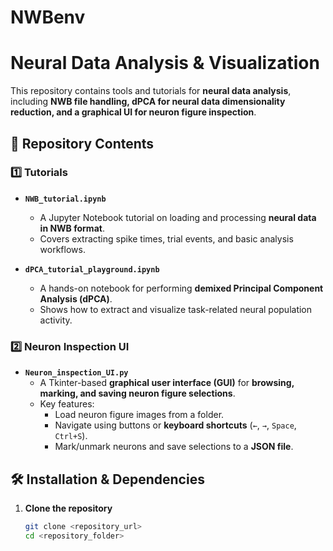 # NWBenv
 
# Neural Data Analysis & Visualization

This repository contains tools and tutorials for **neural data analysis**, including **NWB file handling, dPCA for neural data dimensionality reduction, and a graphical UI for neuron figure inspection**.

## 📂 Repository Contents

### 1️⃣ **Tutorials**
- **`NWB_tutorial.ipynb`**  
  - A Jupyter Notebook tutorial on loading and processing **neural data in NWB format**.
  - Covers extracting spike times, trial events, and basic analysis workflows.

- **`dPCA_tutorial_playground.ipynb`**  
  - A hands-on notebook for performing **demixed Principal Component Analysis (dPCA)**.
  - Shows how to extract and visualize task-related neural population activity.

### 2️⃣ **Neuron Inspection UI**
- **`Neuron_inspection_UI.py`**  
  - A Tkinter-based **graphical user interface (GUI)** for **browsing, marking, and saving neuron figure selections**.
  - Key features:
    - Load neuron figure images from a folder.
    - Navigate using buttons or **keyboard shortcuts** (`←`, `→`, `Space`, `Ctrl+S`).
    - Mark/unmark neurons and save selections to a **JSON file**.

## 🛠 Installation & Dependencies

1. **Clone the repository**
   ```bash
   git clone <repository_url>
   cd <repository_folder>

